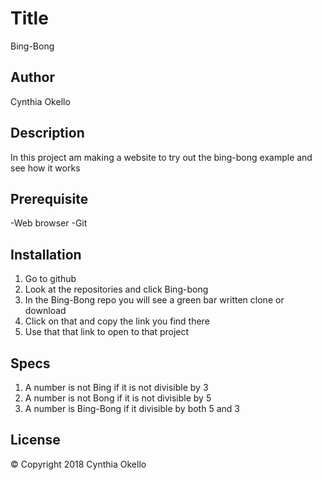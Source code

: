# Title
Bing-Bong
## Author
Cynthia Okello
## Description
In this project am making a website to try out the bing-bong example and see how it works
## Prerequisite
-Web browser
-Git
## Installation
1) Go to github
2) Look at the repositories and click Bing-bong
3) In the Bing-Bong repo you will see a green bar written clone or download
4) Click on that and copy the link you find there
5) Use that that link to open to that project
## Specs
1) A number is not Bing if it is not divisible by  3
2) A number is not Bong if it is not divisible by 5
3) A number is Bing-Bong if it divisible by both 5 and 3
## License
&copy; Copyright 2018 Cynthia Okello
